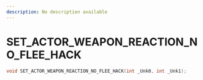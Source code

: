 ```yaml
---
description: No description available 
---
```


# SET_ACTOR_WEAPON_REACTION_NO_FLEE_HACK

```cpp
void SET_ACTOR_WEAPON_REACTION_NO_FLEE_HACK(int _Unk0, int _Unk1);
```